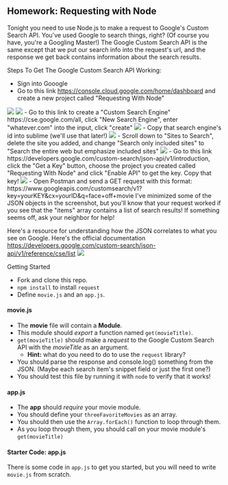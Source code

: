 <!--Do not code this at all, but make sure devs answer how we're going to do each of these steps -->

## Homework: Requesting with Node

Tonight you need to use Node.js to make a request to Google's Custom Search API. You've used Google to search things, right? (Of course you have, you're a Googling Master!) The Google Custom Search API is the same except that we put our search info into the request's url, and the response we get back contains information about the search results.

Steps To Get The Google Custom Search API Working:
- Sign into Gooogle
- Go to this link https://console.cloud.google.com/home/dashboard and create a new project called "Requesting With Node"
<img src="createProject1.PNG">
<img src="createProject2.PNG">
- Go to this link to create a "Custom Search Engine" https://cse.google.com/all, click "New Search Engine", enter "whatever.com" into the input, click "create"
<img src="newSearchEngine.PNG">
- Copy that search engine's id into sublime (we'll use that later!)
<img src="searchEngineId.PNG">
- Scroll down to "Sites to Search", delete the site you added, and change "Search only included sites" to "Search the entire web but emphasize included sites"
<img src="sitesToSearch.png">
- Go to this link https://developers.google.com/custom-search/json-api/v1/introduction, click the "Get a Key" button, choose the project you created called "Requesting With Node" and click "Enable API" to get the key. Copy that key!
<img src="enableAPI.PNG">
- Open Postman and send a GET request with this format: 
https://www.googleapis.com/customsearch/v1?key=yourKEY&cx=yourID&q=face+off+movie
I've minimized some of the JSON objects in the screenshot, but you'll know that your request worked if you see that the "items" array contains a list of search results! If something seems off, ask your neighbor for help!

Here's a resource for understanding how the JSON correlates to what you see on Google. Here's the official documentation https://developers.google.com/custom-search/json-api/v1/reference/cse/list 
<img src="comparison.PNG">

Getting Started
- Fork and clone this repo.
- `npm install` to install `request`
- Define `movie.js` and an `app.js`.

#### movie.js

- The **movie** file will contain a **Module**.
- This module should *export* a function named `get(movieTitle)`.
- `get(movieTitle)` should make a *request* to the Google Custom Search API with the *movieTitle* as an argument.
	- **Hint:** what do you need to do to use the `request` library?
- You should parse the response and console.log() something from the JSON. (Maybe each search item's snippet field or just the first one?)
- You should test this file by running it with `node` to verify that it works!

#### app.js

- The **app** should *require* your movie module.
- You should define your `threeFavoriteMovies` as an array.
- You should then use the `Array.forEach()` function to loop through them.
- As you loop through them, you should call on your movie module's `get(movieTitle)`


#### Starter Code: app.js

There is some code in `app.js` to get you started, but you will need to write `movie.js` from scratch.
